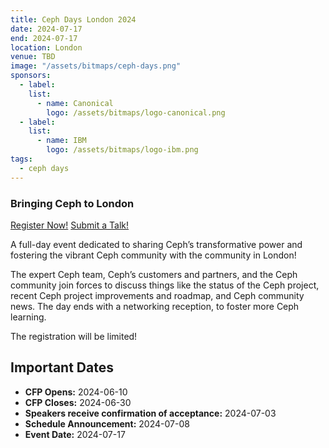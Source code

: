 ```yaml
---
title: Ceph Days London 2024
date: 2024-07-17
end: 2024-07-17
location: London
venue: TBD
image: "/assets/bitmaps/ceph-days.png"
sponsors:
  - label:
    list:
      - name: Canonical
        logo: /assets/bitmaps/logo-canonical.png
  - label:
    list:
      - name: IBM
        logo: /assets/bitmaps/logo-ibm.png
tags:
  - ceph days
---
```


### Bringing Ceph to London

<a class="button" href="https://ti.to/open-source-events/ceph-days-london-2024">Register Now!</a>
<a class="button" href="https://docs.google.com/forms/d/e/1FAIpQLSeCWMptX-MKyj2uc4gco5sIewICymKFY1EuSddzaXmiX28m0w/viewform?usp=sf_link">Submit a Talk!</a>

A full-day event dedicated to sharing Ceph’s transformative power and fostering
the vibrant Ceph community with the community in London!

The expert Ceph team, Ceph’s customers and partners, and the Ceph community
join forces to discuss things like the status of the Ceph project, recent Ceph
project improvements and roadmap, and Ceph community news. The day ends with
a networking reception, to foster more Ceph learning.

The registration will be limited!

## Important Dates

- **CFP Opens:** 2024-06-10
- **CFP Closes:** 2024-06-30
- **Speakers receive confirmation of acceptance:** 2024-07-03
- **Schedule Announcement:** 2024-07-08
- **Event Date:** 2024-07-17

<br />
